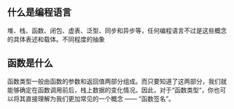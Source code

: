 ## 什么是编程语言
堆、栈、函数、闭包、虚表、泛型、同步和异步等，任何编程语言不过是这些概念的具体表述和载体。不同程度的抽象

## 函数是什么

函数类型一般由函数的参数和返回值两部分组成。而只要知道了这两部分，我们就能够确定在函数调用前后，栈上数据的变化情况。因此，对于“函数类型“，你也可以将其直接理解为我们更加常见的一个概念 —— “函数签名”。

